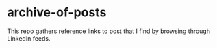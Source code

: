 # archive-of-posts
This repo gathers reference links to post that I find by browsing through LinkedIn feeds.
